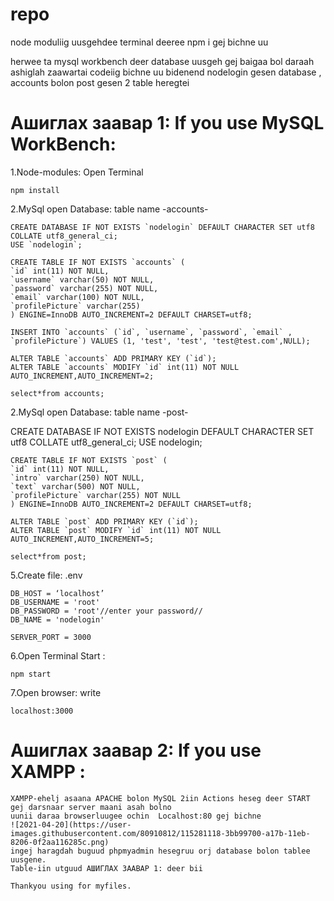 # repo

node moduliig uusgehdee terminal deeree npm i gej bichne uu


herwee ta mysql workbench deer database uusgeh gej baigaa bol daraah ashiglah zaawartai codeiig bichne uu 
bidenend nodelogin gesen database , accounts bolon post gesen 2 table heregtei


# Ашиглах заавар 1: If you use MySQL WorkBench:


   1.Node-modules: Open Terminal 

    npm install
      
   

   2.MySql open Database: table name -accounts-

    CREATE DATABASE IF NOT EXISTS `nodelogin` DEFAULT CHARACTER SET utf8 COLLATE utf8_general_ci;
    USE `nodelogin`;

    CREATE TABLE IF NOT EXISTS `accounts` (
    `id` int(11) NOT NULL,
    `username` varchar(50) NOT NULL,
    `password` varchar(255) NOT NULL,
    `email` varchar(100) NOT NULL,
    `profilePicture` varchar(255)
    ) ENGINE=InnoDB AUTO_INCREMENT=2 DEFAULT CHARSET=utf8;

    INSERT INTO `accounts` (`id`, `username`, `password`, `email` ,  `profilePicture`) VALUES (1, 'test', 'test', 'test@test.com',NULL);

    ALTER TABLE `accounts` ADD PRIMARY KEY (`id`);
    ALTER TABLE `accounts` MODIFY `id` int(11) NOT NULL AUTO_INCREMENT,AUTO_INCREMENT=2;
    
    select*from accounts;

  2.MySql open Database: table name -post-

   CREATE DATABASE IF NOT EXISTS nodelogin DEFAULT CHARACTER SET utf8 COLLATE utf8_general_ci; USE nodelogin;

    CREATE TABLE IF NOT EXISTS `post` (
    `id` int(11) NOT NULL,
    `intro` varchar(250) NOT NULL,
    `text` varchar(500) NOT NULL,
    `profilePicture` varchar(255) NOT NULL
    ) ENGINE=InnoDB AUTO_INCREMENT=2 DEFAULT CHARSET=utf8;

    ALTER TABLE `post` ADD PRIMARY KEY (`id`);
    ALTER TABLE `post` MODIFY `id` int(11) NOT NULL AUTO_INCREMENT,AUTO_INCREMENT=5;
    
    select*from post;

  5.Create file: .env

    DB_HOST = ‘localhost’
    DB_USERNAME = 'root'
    DB_PASSWORD = 'root'//enter your password//
    DB_NAME = 'nodelogin'

    SERVER_PORT = 3000
 
    
 6.Open Terminal Start : 
  
    npm start
       
 7.Open browser: write

    localhost:3000
# Ашиглах заавар 2: If you use XAMPP : 
    XAMPP-ehelj asaana APACHE bolon MySQL 2iin Actions heseg deer START gej darsnaar server maani asah bolno
    uunii daraa browserluugee ochin  Localhost:80 gej bichne 
    ![2021-04-20](https://user-images.githubusercontent.com/80910812/115281118-3bb99700-a17b-11eb-8206-0f2aa116285c.png)
    ingej haragdah buguud phpmyadmin hesegruu orj database bolon tablee uusgene.
    Table-iin utguud АШИГЛАХ ЗААВАР 1: deer bii
    
    Thankyou using for myfiles.

   

